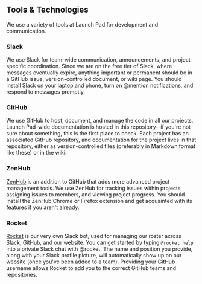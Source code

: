 ## Tools & Technologies

We use a variety of tools at Launch Pad for development and communication.

### Slack
We use Slack for team-wide communication, announcements, and project-specific coordination.
Since we are on the free tier of Slack, where messages eventually expire, anything important or permanent should be in a GitHub issue, version-controlled document, or wiki page.
You should install Slack on your laptop and phone, turn on @mention notifications, and respond to messages promptly.

### GitHub
We use GitHub to host, document, and manage the code in all our projects.
Launch Pad-wide documentation is hosted in this repository--if you're not sure about something, this is the first place to check.
Each project has an associated GitHub repository,
and documentation for the project lives in that repository, either as version-controlled files (preferably in Markdown format like these) or in the wiki.

### ZenHub
[ZenHub](https://www.zenhub.com/) is an addition to GitHub that adds more advanced project management tools.
We use ZenHub for tracking issues within projects, assigning issues to members, and viewing project progress.
You should install the ZenHub Chrome or Firefox extension and get acquainted with its features if you aren't already.

### Rocket
[Rocket](https://github.com/ubclaunchpad/rocket) is our very own Slack bot, used for managing our roster across Slack, GitHub, and our website.
You can get started by typing `@rocket help` into a private Slack chat with @rocket.
The name and position you provide, along with your Slack profile picture, will automatically show up on our website (once you've been added to a team).
Providing your GitHub username allows Rocket to add you to the correct GitHub teams and repositories.
